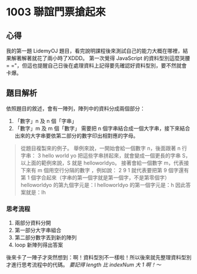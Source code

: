 # 1003 聯誼門票搶起來
## 心得
我的第一題 LidemyOJ 題目，看完說明課程後來測試自己的能力大概在哪裡，結果解著解著就花了兩小時了XDDD。
第一次覺得 JavaScript 的資料型別這麼哭腰 = ="，但這也提醒自己日後在處理資料上記得要先確認好資料型別，要不然就會卡爆。
## 題目解析
依照題目的敘述，會有一陣列，陣列中的資料分成兩個部分：
1. 「數字」n 及 n 個「字串」
2. 「數字」m 及 m 個「數字」
需要把 n 個字串結合成一個大字串，接下來結合出來的大字串要依第二部分的數字印出相對應的字母。
>從題目複製來的例子。
舉例來說，一開始會給一個數字 n，後面跟著 n 行字串：
3
hello
world
yo
把這些字串拼起來，就會變成一個更長的字串 S，以上面的範例來說，S 就是 helloworldyo。
接著會給一個數字 m，代表接下來有 m 個用空行分隔的數字 ，例如說：
2
9
1
就代表要把第 9 個字還有第 1 個字合起來（字串的第一個字就是第一個字，不是第零個字）
helloworldyo 的第九個字元是：l
helloworldyo 的第一個字元是：h
>因此答案就是：lh

### 思考流程
1. 兩部分資料分開
2. 第一部分大字串組合
3. 第二部分數字丟到新的陣列
4. loop 新陣列得出答案

後來卡了一陣子才突然想到：啊！資料型別不一樣啦！所以後來就先整理資料型別才進行思考流程中的代碼。
*要記得 length 比 indexNum 大 1 啊！～*
